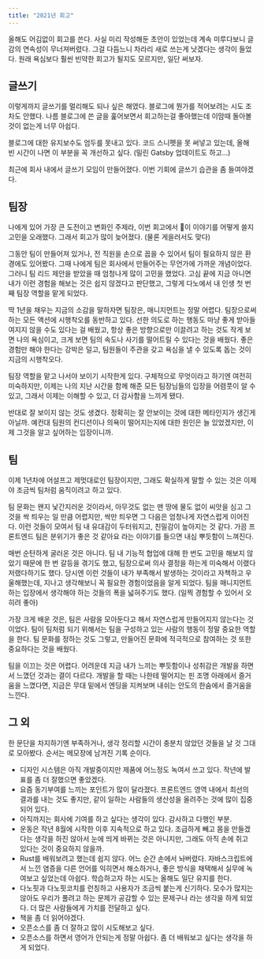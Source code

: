 ```yaml
---
title: "2021년 회고"
---
```


올해도 어김없이 회고를 쓴다. 사실 미리 작성해둔 초안이 있었는데 계속 미루다보니 글감의 연속성이 무너져버렸다. 그걸 다듬느니 차라리 새로 쓰는게 낫겠다는 생각이 들었다. 원래 욕심보다 훨씬 빈약한 회고가 될지도 모르지만, 일단 써보자.

## 글쓰기

이렇게까지 글쓰기를 멀리해도 되나 싶은 해였다. 블로그에 뭔가를 적어보려는 시도 조차도 안했다. 나름 블로그에 쓴 글을 훑어보면서 회고하는걸 좋아했는데 이맘때 돌아볼 것이 없는게 너무 아쉽다.

블로그에 대한 유지보수도 엄두를 못내고 있다. 코드 스니펫을 못 써넣고 있는데, 올해 빈 시간이 나면 이 부분을 꼭 개선하고 싶다. (밀린 Gatsby 업데이트도 하고...)

최근에 회사 내에서 글쓰기 모임이 만들어졌다. 이번 기회에 글쓰기 습관을 좀 들여야겠다.

## 팀장

나에게 있어 가장 큰 도전이고 변화인 주제라, 이번 회고에서 이 이야기를 어떻게 쓸지 고민을 오래했다. 그래서 회고가 많이 늦어졌다. (물론 게을러서도 맞다)

그동안 팀이 만들어져 있거나, 전 직원을 손으로 꼽을 수 있어서 팀이 필요하지 않은 환경에도 있어봤다. 그때 나에게 팀은 회사에서 만들어주는 무언가에 가까운 개념이었다. 그러니 팀 리드 제안을 받았을 때 엄청나게 많이 고민을 했었다. 고심 끝에 지금 아니면 내가 이런 경험을 해보는 것은 쉽지 않겠다고 판단했고, 그렇게 다노에서 내 인생 첫 번째 팀장 역할을 맡게 되었다.

딱 1년을 채우는 지금의 소감을 말하자면 팀장은, 매니지먼트는 정말 어렵다. 팀장으로써 하는 모든 액션에 시행착오를 동반하고 있다. 선한 의도로 하는 행동도 마냥 좋게 받아들여지지 않을 수도 있다는 걸 배웠고, 항상 좋은 방향으로만 이끌려고 하는 것도 작게 보면 나의 욕심이고, 크게 보면 팀의 속도나 사기를 떨어트릴 수 있다는 것을 배웠다. 좋은 경험만 해야 한다는 강박은 덜고, 팀원들이 주관을 갖고 욕심을 낼 수 있도록 돕는 것이 지금의 시행착오다.

팀장 역할을 맡고 나서야 보이기 시작한게 있다. 구체적으로 무엇이라고 하기엔 여전히 미숙하지만, 이제는 나의 지난 시간을 함께 해준 모든 팀장님들의 입장을 어렴풋이 알 수 있고, 그래서 이제는 이해할 수 있고, 더 감사함을 느끼게 됐다.

반대로 잘 보이지 않는 것도 생겼다. 정확히는 잘 안보이는 것에 대한 메타인지가 생긴게 아닐까. 예컨대 팀원의 컨디션이나 의욕이 떨어지는지에 대한 원인은 늘 있었겠지만, 이제 그것을 알고 싶어하는 입장이니까.

## 팀

이제 1년차에 어설프고 제멋대로인 팀장이지만, 그래도 확실하게 말할 수 있는 것은 이제야 조금씩 팀처럼 움직이려고 하고 있다.

팀 문화는 왠지 낯간지러운 것이라서, 아무것도 없는 맨 땅에 물도 없이 씨앗을 심고 그것을 싹 틔우는 일 만큼 어렵지만, 싹만 틔우면 그 다음은 엄청나게 자연스럽게 이어진다. 이런 것들이 모여서 팀 내 유대감이 두터워지고, 친밀감이 높아지는 것 같다. 가끔 프론트엔드 팀은 분위기가 좋은 것 같아요 라는 이야기를 들으면 내심 뿌듯함이 느껴진다.

매번 순탄하게 굴러온 것은 아니다. 팀 내 기능적 협업에 대해 한 번도 고민을 해보지 않았기 때문에 한 번 갈등을 겪기도 했고, 팀장으로써 의사 결정을 하는게 미숙해서 이랬다 저랬다하기도 했다. 당시엔 이런 것들이 내가 부족해서 발생하는 것이라고 자책하고 우울해했는데, 지나고 생각해보니 꼭 필요한 경험이었음을 알게 되었다. 팀을 매니지먼트 하는 입장에서 생각해야 하는 것들의 폭을 넓혀주기도 했다. (일찍 경험할 수 있어서 오히려 좋아)

가장 크게 배운 것은, 팀은 사람을 모아둔다고 해서 자연스럽게 만들어지지 않는다는 것이었다. 팀이 팀처럼 되기 위해서는 팀을 구성하고 있는 사람의 행동이 정말 중요한 역할을 한다. 팀 문화를 정하는 것도 그렇고, 만들어진 문화에 적극적으로 참여하는 것 또한 중요하다는 것을 배웠다.

팀을 이끄는 것은 어렵다. 어려운데 지금 내가 느끼는 뿌듯함이나 성취감은 개발을 하면서 느꼈던 것과는 결이 다르다. 개발을 할 때는 나한테 떨어지는 핀 조명 아래에서 즐거움을 느꼈다면, 지금은 무대 밑에서 엔딩을 지켜보며 내쉬는 안도의 한숨에서 즐거움을 느낀다.

## 그 외

한 문단을 차지하기엔 부족하거나, 생각 정리할 시간이 충분치 않았던 것들을 날 것 그대로 모아봤다. 순서는 메모장에 남겨진 기록 순이다.

* 디자인 시스템은 아직 개발중이지만 제품에 어느정도 녹여서 쓰고 있다. 작년에 발표를 좀 더 잘했으면 좋았겠다.
* 요즘 동기부여를 느끼는 포인트가 많이 달라졌다. 프론트엔드 영역 내에서 최선의 결과를 내는 것도 좋지만, 같이 일하는 사람들의 생산성을 올려주는 것에 많이 집중되어 있다.
* 아직까지는 회사에 기여를 하고 싶다는 생각이 있다. 감사하고 다행인 부분.
* 운동은 작년 8월에 시작한 이후 지속적으로 하고 있다. 조급하게 빼고 몸을 만들겠다는 생각을 하진 않아서 눈에 띄게 바뀌는 것은 아니지만, 그래도 아직 손에 쥐고 있다는 것이 중요하지 않을까.
* Rust를 배워보려고 했는데 쉽지 않다. 어느 순간 손에서 놔버렸다. 자바스크립트에서 느낀 염증을 다른 언어를 익히면서 해소하거나, 좋은 방식을 채택해서 실무에 녹여보고 싶었는데 아쉽다. 학습하고자 하는 시도는 올해도 일단 유지를 한다.
* 다노핏과 다노핏코치를 런칭하고 사용자가 조금씩 붙는게 신기하다. 모수가 많지는 않아도 우리가 풀려고 하는 문제가 공감할 수 있는 문제구나 라는 생각을 하게 되었다. 더 많은 사람들에게 가치를 전달하고 싶다.
* 책을 좀 더 읽어야겠다.
* 오픈소스를 좀 더 잘하고 많이 시도해보고 싶다.
* 오픈소스를 하면서 영어가 안되는게 정말 아쉽다. 좀 더 배워보고 싶다는 생각을 하게 되었다.